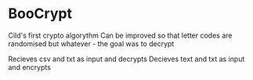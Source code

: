 # BooCrypt
 
 
Cild's first crypto algorythm
Can be improved so that letter codes are randomised but whatever - the goal was to decrypt

Recieves csv and txt as input and decrypts
Decieves text and txt as input and encrypts